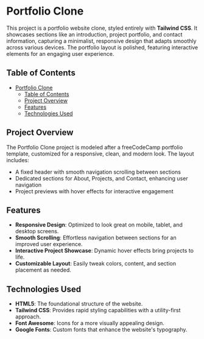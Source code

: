# Portfolio Clone

This project is a portfolio website clone, styled entirely with **Tailwind CSS**. It showcases sections like an introduction, project portfolio, and contact information, capturing a minimalist, responsive design that adapts smoothly across various devices. The portfolio layout is polished, featuring interactive elements for an engaging user experience.

## Table of Contents

- [Portfolio Clone](#portfolio-clone)
  - [Table of Contents](#table-of-contents)
  - [Project Overview](#project-overview)
  - [Features](#features)
  - [Technologies Used](#technologies-used)

## Project Overview

The Portfolio Clone project is modeled after a freeCodeCamp portfolio template, customized for a responsive, clean, and modern look. The layout includes:

- A fixed header with smooth navigation scrolling between sections
- Dedicated sections for About, Projects, and Contact, enhancing user navigation
- Project previews with hover effects for interactive engagement

## Features

- **Responsive Design**: Optimized to look great on mobile, tablet, and desktop screens.
- **Smooth Scrolling**: Effortless navigation between sections for an improved user experience.
- **Interactive Project Showcase**: Dynamic hover effects bring projects to life.
- **Customizable Layout**: Easily tweak colors, content, and section placement as needed.

## Technologies Used

- **HTML5**: The foundational structure of the website.
- **Tailwind CSS**: Provides rapid styling capabilities with a utility-first approach.
- **Font Awesome**: Icons for a more visually appealing design.
- **Google Fonts**: Custom fonts that enhance the website's typography.
